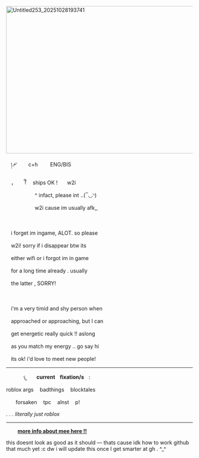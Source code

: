 <img width="600" height="398" alt="Untitled253_20251028193741" src="https://github.com/user-attachments/assets/c0c21ca4-0f98-47cc-9c62-cd97fe201540" />

ㅤ།🩹ㅤㅤ c+hㅤ  ㅤ ENG/BIS

ㅤ，⠀   ꪻ    ships OK !ㅤㅤw2i

ㅤㅤㅤㅤㅤㅤ^ infact, please int ..(‾◡◝)

ㅤㅤㅤㅤㅤㅤw2i cause im usually afk,,


ㅤ

ㅤi forget im ingame, ALOT. so please

ㅤw2i! sorry if i disappear btw its

ㅤeither wifi or i forgot im in game

ㅤfor a long time already . usually

ㅤthe latter , SORRY!

ㅤ

ㅤi'm a very timid and shy person when

ㅤapproached or approaching, but I can

ㅤget energetic really quick !! aslong

ㅤas you match my energy .. go say hi

ㅤits ok! i'd love to meet new people!


***
ㅤ
ㅤ
ㅤ𐔌ㅤㅤ**currentㅤfixation/s**ㅤ:

roblox args ㅤbadthingsㅤ blocktales

ㅤㅤforsakenㅤ tpcㅤ alnstㅤ p!

*. . . literally just roblox*

***

⠀⠀⠀[__more info about mee here !!__](https://rentry.co/777reprise)

this doesnt look as good as it should — thats cause idk how to work github that much yet :c dw i will update this once I get smarter at gh . ^_^
